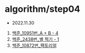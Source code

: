 # algorithm/step04

- 2022.11.30
1) [백준_10951번_A + B - 4](#A10951)
2) [백준_2438번_별 찍기 - 1](#A2438)
3) [백준_10872번_팩토리얼](#10872)
